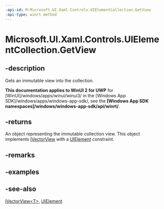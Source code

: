```yaml
---
-api-id: M:Microsoft.UI.Xaml.Controls.UIElementCollection.GetView
-api-type: winrt method
---
```


<!-- Method syntax
public Windows.Foundation.Collections.IVectorView<Windows.UI.Xaml.UIElement> GetView()
-->

# Microsoft.UI.Xaml.Controls.UIElementCollection.GetView

## -description
Gets an immutable view into the collection.

**This documentation applies to WinUI 2 for UWP** for [WinUI]/windows/apps/winui/winui3/ in the [Windows App SDK]/windows/apps/windows-app-sdk/, see the **[Windows App SDK namespaces]/windows/windows-app-sdk/api/winrt/**.

## -returns
An object representing the immutable collection view. This object implements [IVectorView<T>](/uwp/api/windows.foundation.collections.ivectorview`1) with a [UIElement](../microsoft.ui.xaml/uielement.md) constraint.

## -remarks

## -examples

## -see-also
[IVectorView&lt;T&gt;](/uwp/api/windows.foundation.collections.ivectorview`1), [UIElement](../microsoft.ui.xaml/uielement.md)
